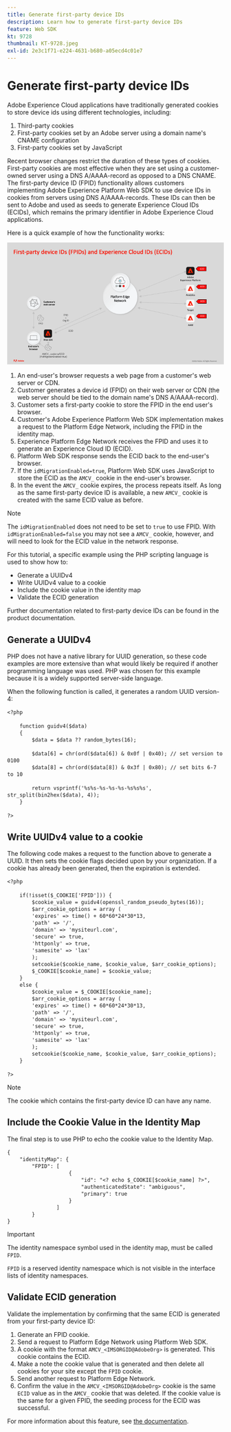 ```yaml
---
title: Generate first-party device IDs
description: Learn how to generate first-party device IDs
feature: Web SDK
kt: 9728
thumbnail: KT-9728.jpeg
exl-id: 2e3c1f71-e224-4631-b680-a05ecd4c01e7
---
```

# Generate first-party device IDs

Adobe Experience Cloud applications have traditionally generated cookies to store device ids using different technologies, including:

1. Third-party cookies
1. First-party cookies set by an Adobe server using a domain name's CNAME configuration
1. First-party cookies set by JavaScript

Recent browser changes restrict the duration of these types of cookies. First-party cookies are most effective when they are set using a customer-owned server using a DNS A/AAAA-record as opposed to a DNS CNAME. The first-party device ID (FPID) functionality allows customers implementing Adobe Experience Platform Web SDK to use device IDs in cookies from servers using DNS A/AAAA-records. These IDs can then be sent to Adobe and used as seeds to generate Experience Cloud IDs (ECIDs), which remains the primary identifier in Adobe Experience Cloud applications.

Here is a quick example of how the functionality works:

![First-party device IDs (FPIDs) and Experience Cloud IDs (ECIDs)](../assets/kt-9728.png)

1. An end-user's browser requests a web page from a customer's web server or CDN.
1. Customer generates a device id (FPID) on their web server or CDN (the web server should be tied to the domain name's DNS A/AAAA-record).
1. Customer sets a first-party cookie to store the FPID in the end user's browser.
1. Customer's Adobe Experience Platform Web SDK implementation makes a request to the Platform Edge Network, including the FPID in the identity map.
1. Experience Platform Edge Network receives the FPID and uses it to generate an Experience Cloud ID (ECID).
1. Platform Web SDK response sends the ECID back to the end-user's browser.
1. If the `idMigrationEnabled=true`, Platform Web SDK uses JavaScript to store the ECID as the `AMCV_` cookie in the end-user's browser.
1. In the event the `AMCV_` cookie expires, the process repeats itself. As long as the same first-party device ID is available, a new `AMCV_` cookie is created with the same ECID value as before.

>[!NOTE]
>
>The `idMigrationEnabled` does not need to be set to `true` to use FPID. With `idMigrationEnabled=false` you may not see a `AMCV_` cookie, however, and will need to look for the ECID value in the network response.


For this tutorial, a specific example using the PHP scripting language is used to show how to: 

* Generate a UUIDv4
* Write UUIDv4 value to a cookie 
* Include the cookie value in the identity map
* Validate the ECID generation

Further documentation related to first-party device IDs can be found in the product documentation.

## Generate a UUIDv4

PHP does not have a native library for UUID generation, so these code examples are more extensive than what would likely be required if another programming language was used. PHP was chosen for this example because it is a widely supported server-side language. 


When the following function is called, it generates a random UUID version-4:

```
<?php
    
    function guidv4($data)
    {
        $data = $data ?? random_bytes(16);

        $data[6] = chr(ord($data[6]) & 0x0f | 0x40); // set version to 0100
        $data[8] = chr(ord($data[8]) & 0x3f | 0x80); // set bits 6-7 to 10

        return vsprintf('%s%s-%s-%s-%s-%s%s%s', str_split(bin2hex($data), 4));
    }

?>
```

## Write UUIDv4 value to a cookie 

The following code makes a request to the function above to generate a UUID. It then sets the cookie flags decided upon by your organization. If a cookie has already been generated, then the expiration is extended. 

```
<?php

    if(!isset($_COOKIE['FPID'])) {
        $cookie_value = guidv4(openssl_random_pseudo_bytes(16));        
        $arr_cookie_options = array (
        'expires' => time() + 60*60*24*30*13,
        'path' => '/',
        'domain' => 'mysiteurl.com',
        'secure' => true,
        'httponly' => true,
        'samesite' => 'lax'
        );
        setcookie($cookie_name, $cookie_value, $arr_cookie_options);
        $_COOKIE[$cookie_name] = $cookie_value;
    }
    else {
        $cookie_value = $_COOKIE[$cookie_name];
        $arr_cookie_options = array (
        'expires' => time() + 60*60*24*30*13,
        'path' => '/',
        'domain' => 'mysiteurl.com',
        'secure' => true,
        'httponly' => true,
        'samesite' => 'lax'
        );
        setcookie($cookie_name, $cookie_value, $arr_cookie_options);
    }

?>
```

>[!NOTE]
>
>The cookie which contains the first-party device ID can have any name. 

## Include the Cookie Value in the Identity Map

The final step is to use PHP to echo the cookie value to the Identity Map.


```
{
    "identityMap": {
        "FPID": [
                    {
                        "id": "<? echo $_COOKIE[$cookie_name] ?>",
                        "authenticatedState": "ambiguous",
                        "primary": true
                    }
                ]
        }
}
```

>[!IMPORTANT]
>
>The identity namespace symbol used in the identity map, must be called `FPID`. 
>
> `FPID` is a reserved identity namespace which is not visible in the interface lists of identity namespaces.


## Validate ECID generation

Validate the implementation by confirming that the same ECID is generated from your first-party device ID:

1. Generate an FPID cookie.
1. Send a request to Platform Edge Network using Platform Web SDK.
1. A cookie with the format `AMCV_<IMSORGID@AdobeOrg>` is generated. This cookie contains the ECID. 
1. Make a note the cookie value that is generated and then delete all cookies for your site except the `FPID` cookie. 
1. Send another request to Platform Edge Network.
1. Confirm the value in the `AMCV_<IMSORGID@AdobeOrg>` cookie is the same `ECID` value as in the `AMCV_` cookie that was deleted. If the cookie value is the same for a given FPID, the seeding process for the ECID was successful. 

For more information about this feature, see [the documentation](https://experienceleague.adobe.com/docs/experience-platform/edge/identity/first-party-device-ids.html).
